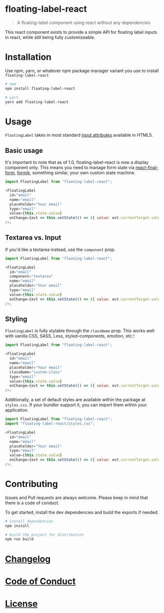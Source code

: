 # floating-label-react

> A floating-label component using react without any dependencies

This react component exists to provide a simple API for floating label inputs in react, while still being fully customizeable.

# Installation

Use npm, yarn, or whatever npm package manager variant you use to install `floating-label-react`

```sh
# npm
npm install floating-label-react

# yarn
yarn add floating-label-react
```

# Usage

`FloatingLabel` takes in most standard [input attributes](https://developer.mozilla.org/en-US/docs/Web/HTML/Element/Input#Attributes) available in HTML5.

## Basic usage

It's important to note that as of 1.0, floating-label-react is now a display component only. This means you need to manage form state via [react-final-form](https://github.com/final-form/react-final-form), [formik](https://jaredpalmer.com/formik/), something similar, your own custom state machine.

```js
import FloatingLabel from "floating-label-react";

<FloatingLabel
  id="email"
  name="email"
  placeholder="Your email"
  type="email"
  value={this.state.value}
  onChange={evt => this.setState(() => ({ value: evt.currentTarget.value }))}
/>;
```

## Textarea vs. Input

If you'd like a textarea instead, use the `component` prop.

```js
import FloatingLabel from "floating-label-react";

<FloatingLabel
  id="email"
  component="textarea"
  name="email"
  placeholder="Your email"
  type="email"
  value={this.state.value}
  onChange={evt => this.setState(() => ({ value: evt.currentTarget.value }))}
/>;
```

## Styling

`FloatingLabel` is fully stylable through the `className` prop. This works well with vanilla CSS, SASS, Less, styled-components, emotion, etc.!

```js
import FloatingLabel from "floating-label-react";

<FloatingLabel
  id="email"
  name="email"
  placeholder="Your email"
  className="custom-class"
  type="email"
  value={this.state.value}
  onChange={evt => this.setState(() => ({ value: evt.currentTarget.value }))}
/>;
```

Additionally, a set of default styles are available within the package at `styles.css`. If your bundler support it, you can import them within your application.

```js
import FloatingLabel from "floating-label-react";
import "floating-label-react/styles.css";

<FloatingLabel
  id="email"
  name="email"
  placeholder="Your email"
  type="email"
  value={this.state.value}
  onChange={evt => this.setState(() => ({ value: evt.currentTarget.value }))}
/>;
```

# Contributing

Issues and Pull requests are always welcome. Please keep in mind that there is a code of conduct.

To get started, install the dev dependencies and build the exports if needed.

```sh
# install dependencies
npm install

# build the project for distribution
npm run build
```

# [Changelog](CHANGELOG.md)

# [Code of Conduct](CODE_OF_CONDUCT.md)

# [License](LICENSE.md)
